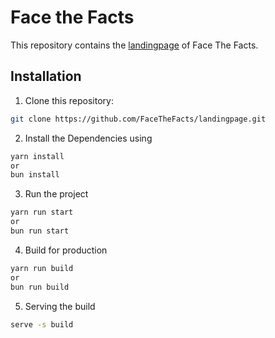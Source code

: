 # Face the Facts

This repository contains the [landingpage]("https://facethefacts.app") of Face The Facts.

## Installation

1. Clone this repository:

```bash
git clone https://github.com/FaceTheFacts/landingpage.git
```

2. Install the Dependencies using

```bash
yarn install
or
bun install
```

3. Run the project

```bash
yarn run start
or
bun run start
```

4. Build for production

```bash
yarn run build
or
bun run build
```

5. Serving the build

```bash
serve -s build
```

